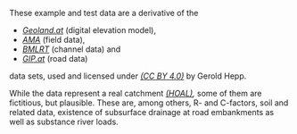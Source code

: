 These example and test data are a derivative of the

* _[Geoland.at](https://www.data.gv.at/katalog/dataset/d88a1246-9684-480b-a480-ff63286b35b7)_ (digital elevation model),
* _[AMA](https://www.data.gv.at/katalog/dataset/35e36014-ec69-439b-8629-389f52ffaa92)_ (field data),
* _[BMLRT](https://www.data.gv.at/katalog/dataset/c2287ccb-f44c-48cd-bf7c-ac107b771246)_ (channel data) and
* _[GIP.at](https://www.data.gv.at/katalog/dataset/3fefc838-791d-4dde-975b-a4131a54e7c5)_ (road data)

data sets, used and licensed under _[(CC BY 4.0)](https://creativecommons.org/licenses/by/4.0/)_ by Gerold Hepp.

While the data represent a real catchment _[(HOAL)](https://hoal.hydrology.at/),_ some of them are fictitious, but plausible. These are, among others, R- and C-factors, soil and related data, existence of subsurface drainage at road embankments as well as substance river loads.
